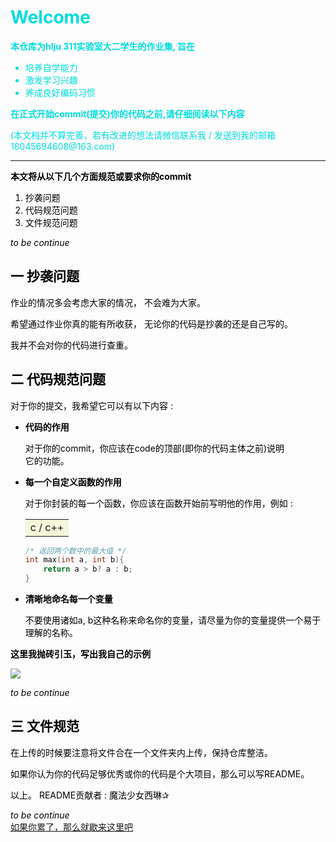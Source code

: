 # <font color="00dddd"> Welcome

**本仓库为hlju 311实验室大二学生的作业集, 旨在**

* 培养自学能力
* 激发学习兴趣
* 养成良好编码习惯

**在正式开始commit(提交)你的代码之前,请仔细阅读以下内容**
<p>(本文档并不算完善，若有改进的想法请微信联系我 / 发送到我的邮箱 18045694608@163.com)</p>

<font color = black> 
<hr>
 
**本文将从以下几个方面规范或要求你的commit**

 1. 抄袭问题
 2. 代码规范问题
 3. 文件规范问题
 
*to be continue*
## 一 抄袭问题
<p>作业的情况多会考虑大家的情况， 不会难为大家。</p>
<p>希望通过作业你真的能有所收获， 无论你的代码是抄袭的还是自己写的。</p>
<p>我并不会对你的代码进行查重。</p>

## 二 代码规范问题
对于你的提交，我希望它可以有以下内容 :

* **代码的作用**
    <p>对于你的commit，你应该在code的顶部(即你的代码主体之前)说明<br>它的功能。</p>
* **每一个自定义函数的作用**
    <p>对于你封装的每一个函数，你应该在函数开始前写明他的作用，例如 :</p>
    <table><tr><td bgcolor = Beige><h> c / c++</h></td></tr></table
                                                             
    ``` c++
    /* 返回两个数中的最大值 */
    int max(int a, int b){  
        return a > b? a : b;  
    }
    ```
* **清晰地命名每一个变量**
    <p>不要使用诸如a, b这种名称来命名你的变量，请尽量为你的变量提供一个易于理解的名称。</p>

**这里我抛砖引玉，写出我自己的示例**

![](https://s1.wzznft.com/i/2023/10/11/ndzddu.png)

*to be continue*

## 三 文件规范 
<p>在上传的时候要注意将文件合在一个文件夹内上传，保持仓库整洁。</p>
<p>如果你认为你的代码足够优秀或你的代码是个大项目，那么可以写README。</p>

以上。
README贡献者 : 魔法少女西琳✰ 

*to be continue*
<br>
<a href = "https://www.yuanshen.com/#/">如果你累了，那么就歇来这里吧</a>
